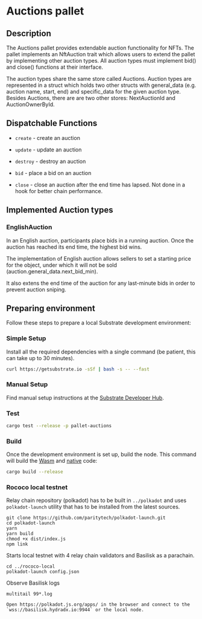 # Auctions pallet

## Description
The Auctions pallet provides extendable auction functionality for NFTs.
The pallet implements an NftAuction trait which allows users to extend the pallet by implementing other
auction types. All auction types must implement bid() and close() functions at their interface.

The auction types share the same store called Auctions. Auction types are represented in a struct which holds
two other structs with general_data (e.g. auction name, start, end) and specific_data for the given auction type.
Besides Auctions, there are are two other stores: NextAuctionId and AuctionOwnerById.

## Dispatchable Functions
- `create` - create an auction

- `update` - update an auction

- `destroy` - destroy an auction

- `bid` - place a bid on an auction

- `close` - close an auction after the end time has lapsed. Not done in a hook for better chain performance.

## Implemented Auction types

### EnglishAuction

In an English auction, participants place bids in a running auction. Once the auction has reached its end time,
the highest bid wins.

The implementation of English auction allows sellers to set a starting price for the object, under which it will not
be sold (auction.general_data.next_bid_min).

It also extens the end time of the auction for any last-minute bids in order to prevent auction sniping.


## Preparing environment

Follow these steps to prepare a local Substrate development environment:

### Simple Setup

Install all the required dependencies with a single command (be patient, this can take up to 30
minutes).

```bash
curl https://getsubstrate.io -sSf | bash -s -- --fast
```

### Manual Setup

Find manual setup instructions at the
[Substrate Developer Hub](https://substrate.dev/docs/en/knowledgebase/getting-started/#manual-installation).

### Test
```bash
cargo test --release -p pallet-auctions
```

### Build

Once the development environment is set up, build the node. This command will build the
[Wasm](https://substrate.dev/docs/en/knowledgebase/advanced/executor#wasm-execution) and
[native](https://substrate.dev/docs/en/knowledgebase/advanced/executor#native-execution) code:

```bash
cargo build --release
```

### Rococo local testnet

Relay chain repository (polkadot) has to be built in `../polkadot`
and uses `polkadot-launch` utility that has to be installed from the latest sources.

```
git clone https://github.com/paritytech/polkadot-launch.git
cd polkadot-launch
yarn
yarn build
chmod +x dist/index.js
npm link
```
Starts local testnet with 4 relay chain validators and Basilisk as a parachain.
```
cd ../rococo-local
polkadot-launch config.json
```
Observe Basilisk logs

```
multitail 99*.log
```
```
Open https://polkadot.js.org/apps/ in the browser and connect to the `wss://basilisk.hydradx.io:9944` or the local node.
```

